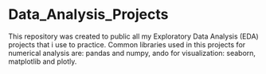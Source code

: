 # Data_Analysis_Projects
This repository was created to public all my Exploratory Data Analysis (EDA) projects that i use to practice. Common libraries used in this projects for numerical analysis are: pandas and numpy, ando for visualization: seaborn, matplotlib and plotly.
